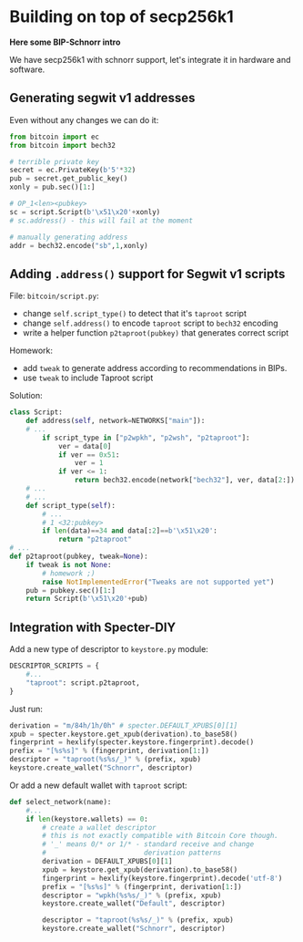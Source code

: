 # Building on top of secp256k1

**Here some BIP-Schnorr intro**

We have secp256k1 with schnorr support, let's integrate it in hardware and software.

## Generating segwit v1 addresses

Even without any changes we can do it:

```py
from bitcoin import ec
from bitcoin import bech32

# terrible private key
secret = ec.PrivateKey(b'5'*32)
pub = secret.get_public_key()
xonly = pub.sec()[1:]

# OP_1<len><pubkey>
sc = script.Script(b'\x51\x20'+xonly)
# sc.address() - this will fail at the moment

# manually generating address
addr = bech32.encode("sb",1,xonly)
```

## Adding `.address()` support for Segwit v1 scripts

File: `bitcoin/script.py`:

- change `self.script_type()` to detect that it's `taproot` script
- change `self.address()` to encode `taproot` script to `bech32` encoding
- write a helper function `p2taproot(pubkey)` that generates correct script

Homework:

- add `tweak` to generate address according to recommendations in BIPs.
- use `tweak` to include Taproot script

Solution:

```py
class Script:
    def address(self, network=NETWORKS["main"]):
    # ...
        if script_type in ["p2wpkh", "p2wsh", "p2taproot"]:
            ver = data[0]
            if ver == 0x51:
                ver = 1
            if ver <= 1:
                return bech32.encode(network["bech32"], ver, data[2:])
    # ...
    # ...
    def script_type(self):
        # ...
        # 1 <32:pubkey>
        if len(data)==34 and data[:2]==b'\x51\x20':
            return "p2taproot"
# ...
def p2taproot(pubkey, tweak=None):
    if tweak is not None:
        # homework ;)
        raise NotImplementedError("Tweaks are not supported yet")
    pub = pubkey.sec()[1:]
    return Script(b'\x51\x20'+pub)
```

## Integration with Specter-DIY

Add a new type of descriptor to `keystore.py` module:

```py
DESCRIPTOR_SCRIPTS = {
    #...
    "taproot": script.p2taproot,
}
```

Just run:

```py
derivation = "m/84h/1h/0h" # specter.DEFAULT_XPUBS[0][1]
xpub = specter.keystore.get_xpub(derivation).to_base58()
fingerprint = hexlify(specter.keystore.fingerprint).decode()
prefix = "[%s%s]" % (fingerprint, derivation[1:])
descriptor = "taproot(%s%s/_)" % (prefix, xpub)
keystore.create_wallet("Schnorr", descriptor)
```

Or add a new default wallet with `taproot` script:

```py
def select_network(name):
    #...
    if len(keystore.wallets) == 0:
        # create a wallet descriptor
        # this is not exactly compatible with Bitcoin Core though.
        # '_' means 0/* or 1/* - standard receive and change 
        #                        derivation patterns
        derivation = DEFAULT_XPUBS[0][1]
        xpub = keystore.get_xpub(derivation).to_base58()
        fingerprint = hexlify(keystore.fingerprint).decode('utf-8')
        prefix = "[%s%s]" % (fingerprint, derivation[1:])
        descriptor = "wpkh(%s%s/_)" % (prefix, xpub)
        keystore.create_wallet("Default", descriptor)

        descriptor = "taproot(%s%s/_)" % (prefix, xpub)
        keystore.create_wallet("Schnorr", descriptor)
```
